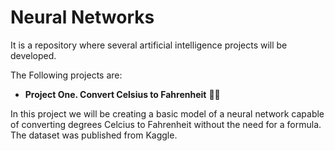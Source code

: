 # Neural Networks 
It is a repository where several artificial intelligence projects will be developed.

The Following projects are:

- **Project One. Convert Celsius to Fahrenheit** :man_scientist:

In this project we will be creating a basic model of a neural network capable of converting degrees Celcius to Fahrenheit without the need for a formula. The dataset was published from Kaggle.